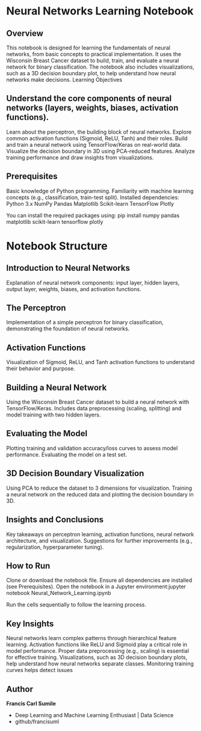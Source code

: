 # Neural Networks Learning Notebook

## Overview
This notebook is designed for learning the fundamentals of neural networks, from basic concepts to practical implementation. It uses the Wisconsin Breast Cancer dataset to build, train, and evaluate a neural network for binary classification. The notebook also includes visualizations, such as a 3D decision boundary plot, to help understand how neural networks make decisions.
Learning Objectives

## Understand the core components of neural networks (layers, weights, biases, activation functions).
Learn about the perceptron, the building block of neural networks.
Explore common activation functions (Sigmoid, ReLU, Tanh) and their roles.
Build and train a neural network using TensorFlow/Keras on real-world data.
Visualize the decision boundary in 3D using PCA-reduced features.
Analyze training performance and draw insights from visualizations.

## Prerequisites

Basic knowledge of Python programming.
Familiarity with machine learning concepts (e.g., classification, train-test split).
Installed dependencies:
Python 3.x
NumPy
Pandas
Matplotlib
Scikit-learn
TensorFlow
Plotly

You can install the required packages using:
pip install numpy pandas matplotlib scikit-learn tensorflow plotly

# Notebook Structure

## Introduction to Neural Networks  

Explanation of neural network components: input layer, hidden layers, output layer, weights, biases, and activation functions.


## The Perceptron  

Implementation of a simple perceptron for binary classification, demonstrating the foundation of neural networks.


## Activation Functions  

Visualization of Sigmoid, ReLU, and Tanh activation functions to understand their behavior and purpose.


## Building a Neural Network  

Using the Wisconsin Breast Cancer dataset to build a neural network with TensorFlow/Keras.
Includes data preprocessing (scaling, splitting) and model training with two hidden layers.


## Evaluating the Model  

Plotting training and validation accuracy/loss curves to assess model performance.
Evaluating the model on a test set.


## 3D Decision Boundary Visualization  

Using PCA to reduce the dataset to 3 dimensions for visualization.
Training a neural network on the reduced data and plotting the decision boundary in 3D.


## Insights and Conclusions  

Key takeaways on perceptron learning, activation functions, neural network architecture, and visualization.
Suggestions for further improvements (e.g., regularization, hyperparameter tuning).



## How to Run

Clone or download the notebook file.
Ensure all dependencies are installed (see Prerequisites).
Open the notebook in a Jupyter environment:jupyter notebook Neural_Network_Learning.ipynb


Run the cells sequentially to follow the learning process.

## Key Insights

Neural networks learn complex patterns through hierarchical feature learning.
Activation functions like ReLU and Sigmoid play a critical role in model performance.
Proper data preprocessing (e.g., scaling) is essential for effective training.
Visualizations, such as 3D decision boundary plots, help understand how neural networks separate classes.
Monitoring training curves helps detect issues


## Author

**Francis Carl Sumile**
* Deep Learning and Machine Learning Enthusiast | Data Science
* github/francisuml

